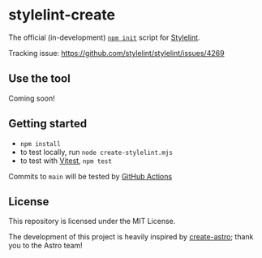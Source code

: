 # stylelint-create

The official (in-development) [`npm init`](https://docs.npmjs.com/cli/v9/commands/npm-init) script for [Stylelint](https://github.com/stylelint/stylelint).

Tracking issue: https://github.com/stylelint/stylelint/issues/4269

## Use the tool

Coming soon!

## Getting started

- `npm install`
- to test locally, run `node create-stylelint.mjs`
- to test with [Vitest](https://vitest.dev/), `npm test`

Commits to `main` will be tested by [GitHub Actions](https://github.com/stylelint/create-stylelint/actions)

## License

This repository is licensed under the MIT License.

The development of this project is heavily inspired by [create-astro](https://github.com/withastro/astro/blob/main/packages/create-astro); thank you to the Astro team!

